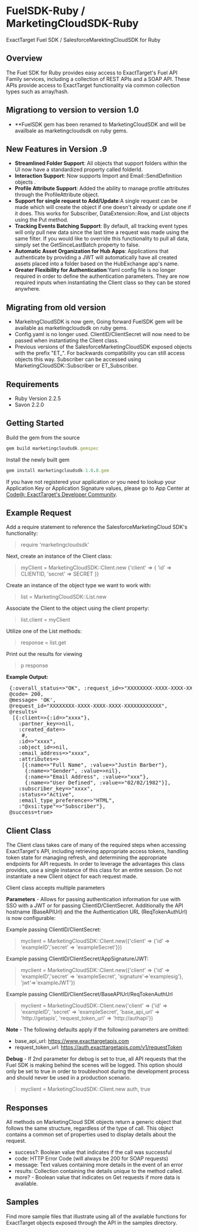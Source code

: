 FuelSDK-Ruby / MarketingCloudSDK-Ruby
=====================================

ExactTarget Fuel SDK / SalesforceMarektingCloudSDK for Ruby

## Overview ##
The Fuel SDK for Ruby provides easy access to ExactTarget's Fuel API Family services, including a collection of REST APIs and a SOAP API. These APIs provide access to ExactTarget functionality via common collection types such as array/hash.

## Migrationg to version to version 1.0 ##
- **FuelSDK gem has been renamed to MarketingCloudSDK and will be availbale as marketingcloudsdk on ruby gems.
  
## New Features in Version .9 ##
- **Streamlined Folder Support**: All objects that support folders within the UI now have a standardized property called folderId.
- **Interaction Support**: Now supports Import and Email::SendDefinition objects .
- **Profile Attribute Support**: Added the ability to manage profile attributes through the ProfileAttribute object.
- **Support for single request to Add/Update**:A single request can be made which will create the object if one doesn't already or update one if it does.  This works for Subscriber, DataExtension::Row, and List objects using the Put method.
- **Tracking Events Batching Support**: By default, all tracking event types will only pull new data since the last time a request was made using the same filter.  If you would like to override this functionality to pull all data, simply set the GetSinceLastBatch property to false.
- **Automatic Asset Organization for Hub Apps**: Applications that authenticate by providing a JWT will automatically have all created assets placed into a folder based on the HubExchange app's name. 
- **Greater Flexibility for Authentication**:Yaml config file is no longer required in order to define the authentication parameters.  They are now required inputs when instantiating the Client class so they can be stored anywhere.
 
## Migrating from old version ##
- MarkeitngCloudSDK is now gem, Going forward FuelSDK gem will be available as marketingcloudsdk on ruby gems.
- Config.yaml is no longer used.  ClientID/ClientSecret will now need to be passed when instantiating the Client class.
- Previous versions of the SalesforceMarketingCloudSDK  exposed objects with the prefix "ET_". For backwards compatibility you can still access objects this way.
Subscriber can be accessed using MarketingCloudSDK::Subscriber or ET_Subscriber.  

## Requirements ##
- Ruby Version 2.2.5
- Savon 2.2.0 

## Getting Started ##
Build the gem from the source

```ruby
gem build marketingcloudsdk.gemspec
```

Install the newly built gem

```ruby
gem install marketingcloudsdk-1.0.0.gem
```

If you have not registered your application or you need to lookup your Application Key or Application Signature values, please go to App Center at [Code@: ExactTarget's Developer Community](http://code.exacttarget.com/appcenter "Code@ App Center").


## Example Request ##

Add a require statement to reference the SalesforceMarketingCloud SDK's functionality:
> require 'marketingcloudsdk'

Next, create an instance of the Client class:
> myClient = MarketingCloudSDK::Client.new {'client' => { 'id' => CLIENTID, 'secret' => SECRET }}

Create an instance of the object type we want to work with:
> list = MarketingCloudSDK::List.new

Associate the Client to the object using the client property:
> list.client = myClient

Utilize one of the List methods:
> response = list.get

Print out the results for viewing
> p response

**Example Output:**

<pre>
<MarketingCloudSDK::SoapResponse:0x007fb86abcf190
 @body= {:retrieve_response_msg=> {:overall_status=>"OK", :request_id=>"XXXXXXXX-XXXX-XXXX-XXXX-XXXXXXXXXXXX", :results=>..}
 @code= 200,
 @message= 'OK',
 @request_id="XXXXXXXX-XXXX-XXXX-XXXX-XXXXXXXXXXXX",
 @results=
  [{:client=>{:id=>"xxxx"},
    :partner_key=>nil,
    :created_date=>
     #<DateTime: 2013-05-30T23:02:00+00:00 ((2456443j,82920s,0n),+0s,2299161j)>,
    :id=>"xxxx",
    :object_id=>nil,
    :email_address=>"xxxx",
    :attributes=>
     [{:name=>"Full Name", :value=>"Justin Barber"},
      {:name=>"Gender", :value=>nil},
      {:name=>"Email Address", :value=>"xxx"},
      {:name=>"User Defined", :value=>"02/02/1982"}],
    :subscriber_key=>"xxxx",
    :status=>"Active",
    :email_type_preference=>"HTML",
    :"@xsi:type"=>"Subscriber"},
 @success=true>
</pre>

## Client Class ##

The Client class takes care of many of the required steps when accessing ExactTarget's API, including retrieving appropriate access tokens, handling token state for managing refresh, and determining the appropriate endpoints for API requests.  In order to leverage the advantages this class provides, use a single instance of this class for an entire session.  Do not instantiate a new Client object for each request made.

Client class accepts multiple parameters

**Parameters** - Allows for passing authentication information for use with SSO with a JWT or for passing ClientID/ClientSecret. 
Additionally the API hostname (BaseAPIUrl) and the the Authentication URL (ReqTokenAuthUrl) is now configurable:

Example passing ClientID/ClientSecret: 
> myclient = MarketingCloudSDK::Client.new({'client' => {'id' => 'exampleID','secret' => 'exampleSecret'}})

Example passing ClientID/ClientSecret/AppSignature/JWT: 
> myclient = MarketingCloudSDK::Client.new({'client' => {'id' => 'exampleID','secret' => 'exampleSecret', 'signature'=>'examplesig'}, 'jwt'=>'exampleJWT'})

Example passing ClientID/ClientSecret/BaseAPIUrl/ReqTokenAuthUrl
> myclient = MarketingCloudSDK::Client.new('client' => {'id' => 'exampleID', 'secret' => 'exampleSecret', 'base_api_url' => 'http://getapis', 'request_token_url' => 'http://authapi'})

**Note** - The following defaults apply if the following parameters are omitted:
- base_api_url: https://www.exacttargetapis.com
- request_token_url: https://auth.exacttargetapis.com/v1/requestToken

**Debug** - If 2nd parameter for debug is set to true, all API requests that the Fuel SDK is making behind the scenes will be logged.  This option should only be set to true in order to troubleshoot during the development process and should never be used in a production scenario.
> myclient = MarketingCloudSDK::Client.new auth, true <br> 


## Responses ##
All methods on MarketingCloud SDK objects return a generic object that follows the same structure, regardless of the type of call.  This object contains a common set of properties used to display details about the request.

- success?: Boolean value that indicates if the call was successful
- code: HTTP Error Code (will always be 200 for SOAP requests)
- message: Text values containing more details in the event of an error
- results: Collection containing the details unique to the method called.
 - more? - Boolean value that indicates on Get requests if more data is available.


## Samples ##
Find more sample files that illustrate using all of the available functions for ExactTarget objects exposed through the API in the samples directory.






